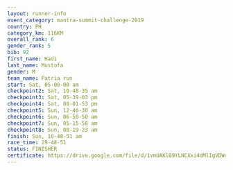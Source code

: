 ```yaml
---
layout: runner-info 
event_category: mantra-summit-challenge-2019 
country: PH
category_km: 116KM
overall_rank: 6
gender_rank: 5
bib: 92
first_name: Hadi
last_name: Mustofa
gender: M
team_name: Patria run
start: Sat, 05-00-00 am
checkpoint2: Sat, 10-48-35 am
checkpoint3: Sat, 05-39-03 pm
checkpoint4: Sat, 08-01-53 pm
checkpoint5: Sun, 12-46-30 am
checkpoint6: Sun, 06-50-50 am
checkpoint7: Sun, 05-15-58 am
checkpoint8: Sun, 08-19-23 am
finish: Sun, 10-48-51 am
race_time: 29-48-51
status: FINISHER
certificate: https://drive.google.com/file/d/1vmUAKlB9YLNCXxi4dMlIgVDWdEOeogON/view?usp=sharing
---
```

